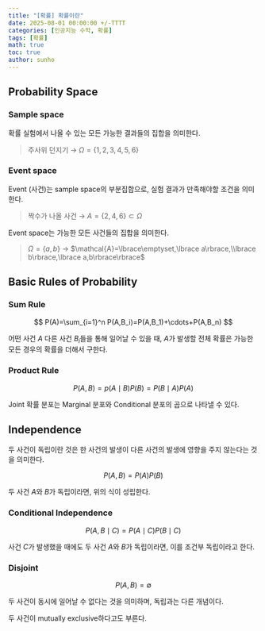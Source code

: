 ```yaml
---
title: "[확률] 확률이란"
date: 2025-08-01 00:00:00 +/-TTTT
categories: [인공지능 수학, 확률]
tags: [확률]
math: true
toc: true
author: sunho
---
```


## Probability Space

### Sample space

확률 실험에서 나올 수 있는 모든 가능한 결과들의 집합을 의미한다.
    
> 주사위 던지기 → $\Omega=\lbrace1,2,3,4,5,6\rbrace$
    

### Event space

Event (사건)는 sample space의 부분집합으로, 실험 결과가 만족해야할 조건을 의미한다.
    
> 짝수가 나올 사건 → $A=\lbrace2,4,6\rbrace\subset\Omega$
    
Event space는 가능한 모든 사건들의 집합을 의미한다.
    
> $\Omega=\lbrace a,b\rbrace$ → $\mathcal{A}=\lbrace\emptyset,\lbrace a\rbrace,\\lbrace b\rbrace,\lbrace a,b\rbrace\rbrace$

## Basic Rules of Probability

### Sum Rule

$$
P(A)=\sum_{i=1}^n P(A,B_i)=P(A,B_1)+\cdots+P(A,B_n)
$$

어떤 사건 $A$ 다른 사건 $B_i$들을 통해 일어날 수 있을 때, $A$가 발생할 전체 확률은 가능한 모든 경우의 확률을 더해서 구한다.

### Product Rule

$$
P(A,B)=p(A\mid B)P(B)=P(B\mid A)P(A)
$$

Joint 확률 분포는 Marginal 분포와 Conditional 분포의 곱으로 나타낼 수 있다.

## Independence

두 사건이 독립이란 것은 한 사건의 발생이 다른 사건의 발생에 영향을 주지 않는다는 것을 의미한다.

$$
P(A,B)=P(A)P(B)
$$

두 사건 $A$와 $B$가 독립이라면, 위의 식이 성립한다.

### Conditional Independence

$$
P(A,B\mid C)=P(A\mid C)P(B\mid C)
$$

사건 $C$가 발생했을 때에도 두 사건 $A$와 $B$가 독립이라면, 이를 조건부 독립이라고 한다.

### Disjoint

$$
P(A,B)=\emptyset
$$

두 사건이 동시에 일어날 수 없다는 것을 의미하며, 독립과는 다른 개념이다.

두 사건이 mutually exclusive하다고도 부른다.
